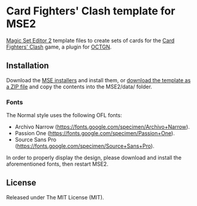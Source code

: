 # Card Fighters' Clash template for MSE2
[Magic Set Editor 2](http://magicseteditor.sourceforge.net/) template files to create sets of cards for the
[Card Fighters' Clash](https://github.com/raohmaru/CFC/) game, a plugin for [OCTGN](http://octgn.net/).

## Installation
Download the [MSE installers]() and install them, or [download the template as a ZIP file](https://github.com/raohmaru/CFC-MSE2/archive/master.zip)
and copy the contents into the MSE2/data/ folder.

### Fonts
The Normal style uses the following OFL fonts:
- Archivo Narrow (https://fonts.google.com/specimen/Archivo+Narrow).
- Passion One (https://fonts.google.com/specimen/Passion+One).
- Source Sans Pro (https://fonts.google.com/specimen/Source+Sans+Pro).

In order to properly display the design, please download and install the aforementioned fonts,
then restart MSE2.

## License
Released under The MIT License (MIT).